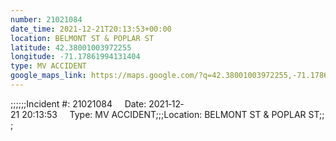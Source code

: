 ```yaml
---
number: 21021084
date_time: 2021-12-21T20:13:53+00:00
location: BELMONT ST & POPLAR ST
latitude: 42.38001003972255
longitude: -71.17861994131404
type: MV ACCIDENT
google_maps_link: https://maps.google.com/?q=42.38001003972255,-71.17861994131404
---
```


;;;;;;Incident #: 21021084     Date: 2021‐12‐21 20:13:53     Type: MV ACCIDENT;;;Location: BELMONT ST & POPLAR ST;;;
